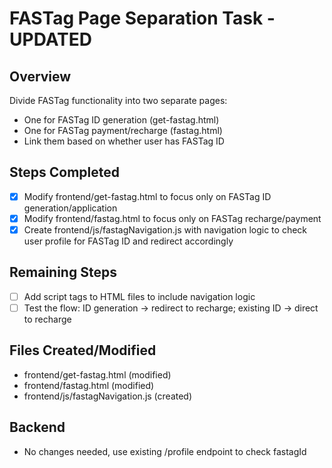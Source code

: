 # FASTag Page Separation Task - UPDATED

## Overview
Divide FASTag functionality into two separate pages:
- One for FASTag ID generation (get-fastag.html)
- One for FASTag payment/recharge (fastag.html)
- Link them based on whether user has FASTag ID

## Steps Completed
- [x] Modify frontend/get-fastag.html to focus only on FASTag ID generation/application
- [x] Modify frontend/fastag.html to focus only on FASTag recharge/payment
- [x] Create frontend/js/fastagNavigation.js with navigation logic to check user profile for FASTag ID and redirect accordingly

## Remaining Steps
- [ ] Add script tags to HTML files to include navigation logic
- [ ] Test the flow: ID generation -> redirect to recharge; existing ID -> direct to recharge

## Files Created/Modified
- frontend/get-fastag.html (modified)
- frontend/fastag.html (modified)
- frontend/js/fastagNavigation.js (created)

## Backend
- No changes needed, use existing /profile endpoint to check fastagId
